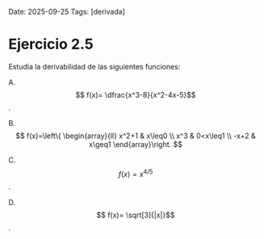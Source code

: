 Date: 2025-09-25
Tags: [derivada]

# Ejercicio 2.5

 
Estudia la derivabilidad de las siguientes funciones:

A.   $$ f(x)= \dfrac{x^3-8}{x^2-4x-5}$$  .

B.  
$$
 f(x)=\left\{ \begin{array}{ll}
 x^2+1 &  x\leq0 \\
 x^3 &  0<x\leq1 \\
 -x+2 &  x\geq1
\end{array}\right.
$$

C.   $$ f(x)=x^ {4/5}$$  .

D.   $$ f(x)= \sqrt[3]{|x|}$$  .

